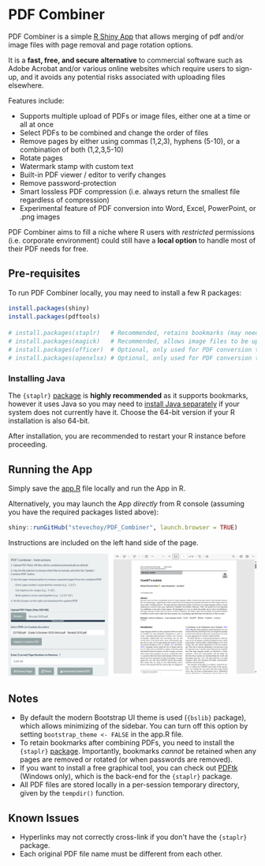 # PDF Combiner

PDF Combiner is a simple <a href="https://lagom.shinyapps.io/PDF_Combiner/" target="_blank">R Shiny App</a> that allows merging of pdf and/or image files with page removal and page rotation options.  

It is a **fast, free, and secure alternative** to commercial software such as Adobe Acrobat and/or various online websites which require users to sign-up, and it avoids any potential risks associated with uploading files elsewhere.    

Features include:  
- Supports multiple upload of PDFs or image files, either one at a time or all at once  
- Select PDFs to be combined and change the order of files  
- Remove pages by either using commas (1,2,3), hyphens (5-10), or a combination of both (1,2,3,5-10)  
- Rotate pages  
- Watermark stamp with custom text
- Built-in PDF viewer / editor to verify changes  
- Remove password-protection  
- Smart lossless PDF compression (i.e. always return the smallest file regardless of compression)
- Experimental feature of PDF conversion into Word, Excel, PowerPoint, or .png images  

PDF Combiner aims to fill a niche where R users with *restricted* permissions (i.e. corporate environment) could still have a **local option** to handle most of their PDF needs for free.

## Pre-requisites

To run PDF Combiner locally, you may need to install a few R packages:

``` r
install.packages(shiny)
install.packages(pdftools)

# install.packages(staplr)   # Recommended, retains bookmarks (may need separate Java installation)
# install.packages(magick)   # Recommended, allows image files to be uploaded
# install.packages(officer)  # Optional, only used for PDF conversion to Word / Powerpoint
# install.packages(openxlsx) # Optional, only used for PDF conversion to Excel
```

### Installing Java

The `{staplr}` <a href="https://github.com/pridiltal/staplr/" target="_blank">package</a> is **highly recommended** as it supports bookmarks, however it uses Java so you may need to <a href="https://www.java.com/en/download/" target="_blank">install Java separately</a> if your system does not currently have it. Choose the 64-bit version if your R installation is also 64-bit.  

After installation, you are recommended to restart your R instance before proceeding.  


## Running the App

Simply save the <a href="https://github.com/stevechoy/PDF_Combiner/blob/main/app.R" target="_blank">app.R</a> file locally and run the App in R.  

Alternatively, you may launch the App *directly* from R console (assuming you have the required packages listed above):

``` r
shiny::runGitHub("stevechoy/PDF_Combiner", launch.browser = TRUE)
```
Instructions are included on the left hand side of the page.

![](example2.png)

## Notes

- By default the modern Bootstrap UI theme is used (`{bslib}` package), which allows minimizing of the sidebar. You can turn off this option by setting `bootstrap_theme <- FALSE` in the app.R file.  
- To retain bookmarks after combining PDFs, you need to install the `{staplr}` <a href="https://github.com/pridiltal/staplr/" target="_blank">package</a>. Importantly, bookmarks *cannot* be retained when any pages are removed or rotated (or when passwords are removed).  
- If you want to install a free graphical tool, you can check out <a href="https://www.pdflabs.com/tools/pdftk-the-pdf-toolkit/" target="_blank">PDFtk</a> (Windows only), which is the back-end for the `{staplr}` package.  
- All PDF files are stored locally in a per-session temporary directory, given by the `tempdir()` function.  

## Known Issues

- Hyperlinks may not correctly cross-link if you don't have the `{staplr}` package.  
- Each original PDF file name must be different from each other.  

